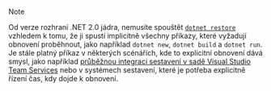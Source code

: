 > [!NOTE]
> Od verze rozhraní .NET 2.0 jádra, nemusíte spouštět [ `dotnet restore` ](~/docs/core/tools/dotnet-restore.md) vzhledem k tomu, že ji spustí implicitně všechny příkazy, které vyžadují obnovení proběhnout, jako například `dotnet new`, `dotnet build` a `dotnet run`.
> Je stále platný příkaz v některých scénářích, kde to explicitní obnovení dává smysl, jako například [průběžnou integraci sestavení v sadě Visual Studio Team Services](https://docs.microsoft.com/vsts/build-release/apps/aspnet/build-aspnet-core) nebo v systémech sestavení, které je potřeba explicitně řízení čas, kdy dojde k obnovení.